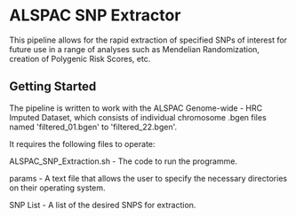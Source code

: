 # ALSPAC SNP Extractor

This pipeline allows for the rapid extraction of specified SNPs of interest for future use in a range of analyses such as Mendelian Randomization, creation of Polygenic Risk Scores, etc. 

## Getting Started

The pipeline is written to work with the ALSPAC Genome-wide - HRC Imputed Dataset, which consists of individual chromosome .bgen files named 'filtered_01.bgen' to 'filtered_22.bgen'.

It requires the following files to operate:

ALSPAC_SNP_Extraction.sh - The code to run the programme.

params - A text file that allows the user to specify the necessary directories on their operating system.

SNP List - A list of the desired SNPS for extraction. 

